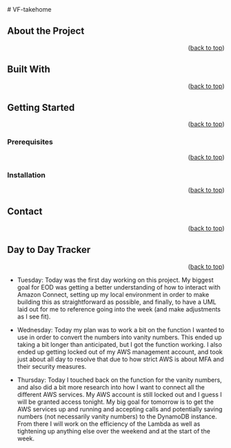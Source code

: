 <div id="top"></div>
# VF-takehome

## About the Project
<p align="right">(<a href="#top">back to top</a>)</p>

## Built With
<p align="right">(<a href="#top">back to top</a>)</p>

## Getting Started
<p align="right">(<a href="#top">back to top</a>)</p>

### Prerequisites
<p align="right">(<a href="#top">back to top</a>)</p>

### Installation 
<p align="right">(<a href="#top">back to top</a>)</p>

## Contact
<p align="right">(<a href="#top">back to top</a>)</p>

## Day to Day Tracker 
<p align="right">(<a href="#top">back to top</a>)</p>

- Tuesday: Today was the first day working on this project. My biggest goal for EOD was getting a better understanding of how to interact with Amazon Connect, setting up my local environment in order to make building this as straightforward as possible, and finally, to have a UML laid out for me to reference going into the week (and make adjustments as I see fit). 

- Wednesday: Today my plan was to work a bit on the function I wanted to use in order to convert the numbers into vanity numbers. This ended up taking a bit longer than anticipated, but I got the function working. I also ended up getting locked out of my AWS management account, and took just about all day to resolve that due to how strict AWS is about MFA and their security measures.

- Thursday: Today I touched back on the function for the vanity numbers, and also did a bit more research into how I want to connect all the different AWS services. My AWS account is still locked out and I guess I will be granted access tonight. My big goal for tomorrow is to get the AWS services up and running and accepting calls and potentially saving numbers (not necessarily vanity numbers) to the DynamoDB instance. From there I will work on the efficiency of the Lambda as well as tightening up anything else over the weekend and at the start of the week. 